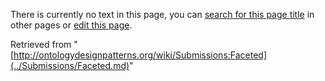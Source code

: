 There is currently no text in this page, you can [search for this page title](http://ontologydesignpatterns.org/wiki/Special:Search/Faceted "Special:Search/Faceted") in other pages or [edit this page](http://ontologydesignpatterns.org/wiki/index.php?title=Submissions:Faceted&action=edit "http://ontologydesignpatterns.org/wiki/index.php?title=Submissions:Faceted&action=edit").






Retrieved from "[http://ontologydesignpatterns.org/wiki/Submissions:Faceted](../Submissions/Faceted.md)"